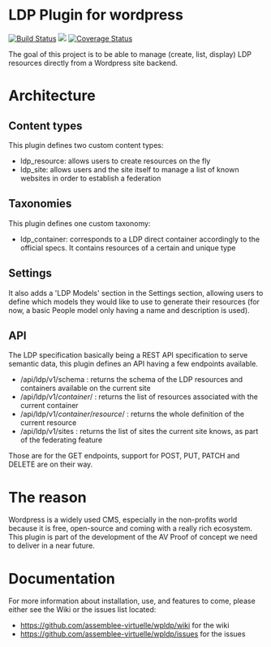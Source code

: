 # LDP Plugin for wordpress

[![Build Status](https://travis-ci.org/assemblee-virtuelle/wp-ldp.svg?branch=master)](https://travis-ci.org/assemblee-virtuelle/wp-ldp) <a href="https://codeclimate.com/github/assemblee-virtuelle/wp-ldp"><img src="https://codeclimate.com/github/assemblee-virtuelle/wp-ldp/badges/gpa.svg" /></a> [![Coverage Status](https://coveralls.io/repos/github/assemblee-virtuelle/wp-ldp/badge.svg?branch=master)](https://coveralls.io/github/assemblee-virtuelle/wp-ldp?branch=master)

The goal of this project is to be able to manage (create, list, display) LDP resources directly from a Wordpress site backend.

# Architecture

## Content types

This plugin defines two custom content types:
- ldp_resource: allows users to create resources on the fly
- ldp_site: allows users and the site itself to manage a list of known websites in order to establish a federation

## Taxonomies

This plugin defines one custom taxonomy:
- ldp_container: corresponds to a LDP direct container accordingly to the official specs. It contains resources of a certain and unique type  

## Settings

It also adds a 'LDP Models' section in the Settings section, allowing users to define which models they would like to use to generate their resources (for now, a basic People model only having a name and description is used).

## API

The LDP specification basically being a REST API specification to serve semantic data, this plugin defines an API having a few endpoints available.

- /api/ldp/v1/schema : returns the schema of the LDP resources and containers available on the current site
- /api/ldp/v1/*container*/ : returns the list of resources associated with the current container
- /api/ldp/v1/*container*/*resource*/ : returns the whole definition of the current resource
- /api/ldp/v1/sites : returns the list of sites the current site knows, as part of the federating feature

Those are for the GET endpoints, support for POST, PUT, PATCH and DELETE are on their way.

# The reason

Wordpress is a widely used CMS, especially in the non-profits world because it is free, open-source and coming with a really rich ecosystem. This plugin is part of the development of the AV Proof of concept we need to deliver in a near future.

# Documentation

For more information about installation, use, and features to come, please either see the Wiki or the issues list located:
- https://github.com/assemblee-virtuelle/wpldp/wiki for the wiki
- https://github.com/assemblee-virtuelle/wpldp/issues for the issues
